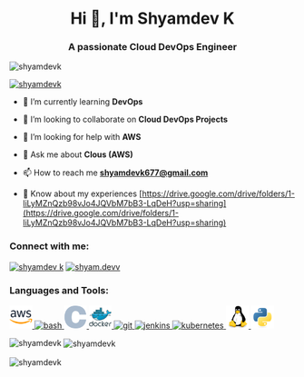 <h1 align="center">Hi 👋, I'm Shyamdev K</h1>
<h3 align="center">A passionate Cloud DevOps Engineer</h3>

<p align="left"> <img src="https://komarev.com/ghpvc/?username=shyamdevk&label=Profile%20views&color=0e75b6&style=flat" alt="shyamdevk" /> </p>

<p align="left"> <a href="https://github.com/ryo-ma/github-profile-trophy"><img src="https://github-profile-trophy.vercel.app/?username=shyamdevk" alt="shyamdevk" /></a> </p>

- 🌱 I’m currently learning **DevOps**

- 👯 I’m looking to collaborate on **Cloud DevOps Projects**

- 🤝 I’m looking for help with **AWS**

- 💬 Ask me about **Clous (AWS)**

- 📫 How to reach me **shyamdevk677@gmail.com**

- 📄 Know about my experiences [https://drive.google.com/drive/folders/1-liLyMZnQzb98vJo4JQVbM7bB3-LqDeH?usp=sharing](https://drive.google.com/drive/folders/1-liLyMZnQzb98vJo4JQVbM7bB3-LqDeH?usp=sharing)

<h3 align="left">Connect with me:</h3>
<p align="left">
<a href="https://linkedin.com/in/shyamdev k" target="blank"><img align="center" src="https://raw.githubusercontent.com/rahuldkjain/github-profile-readme-generator/master/src/images/icons/Social/linked-in-alt.svg" alt="shyamdev k" height="30" width="40" /></a>
<a href="https://instagram.com/shyam.devv" target="blank"><img align="center" src="https://raw.githubusercontent.com/rahuldkjain/github-profile-readme-generator/master/src/images/icons/Social/instagram.svg" alt="shyam.devv" height="30" width="40" /></a>
</p>

<h3 align="left">Languages and Tools:</h3>
<p align="left"> <a href="https://aws.amazon.com" target="_blank" rel="noreferrer"> <img src="https://raw.githubusercontent.com/devicons/devicon/master/icons/amazonwebservices/amazonwebservices-original-wordmark.svg" alt="aws" width="40" height="40"/> </a> <a href="https://www.gnu.org/software/bash/" target="_blank" rel="noreferrer"> <img src="https://www.vectorlogo.zone/logos/gnu_bash/gnu_bash-icon.svg" alt="bash" width="40" height="40"/> </a> <a href="https://www.cprogramming.com/" target="_blank" rel="noreferrer"> <img src="https://raw.githubusercontent.com/devicons/devicon/master/icons/c/c-original.svg" alt="c" width="40" height="40"/> </a> <a href="https://www.docker.com/" target="_blank" rel="noreferrer"> <img src="https://raw.githubusercontent.com/devicons/devicon/master/icons/docker/docker-original-wordmark.svg" alt="docker" width="40" height="40"/> </a> <a href="https://git-scm.com/" target="_blank" rel="noreferrer"> <img src="https://www.vectorlogo.zone/logos/git-scm/git-scm-icon.svg" alt="git" width="40" height="40"/> </a> <a href="https://www.jenkins.io" target="_blank" rel="noreferrer"> <img src="https://www.vectorlogo.zone/logos/jenkins/jenkins-icon.svg" alt="jenkins" width="40" height="40"/> </a> <a href="https://kubernetes.io" target="_blank" rel="noreferrer"> <img src="https://www.vectorlogo.zone/logos/kubernetes/kubernetes-icon.svg" alt="kubernetes" width="40" height="40"/> </a> <a href="https://www.linux.org/" target="_blank" rel="noreferrer"> <img src="https://raw.githubusercontent.com/devicons/devicon/master/icons/linux/linux-original.svg" alt="linux" width="40" height="40"/> </a> <a href="https://www.python.org" target="_blank" rel="noreferrer"> <img src="https://raw.githubusercontent.com/devicons/devicon/master/icons/python/python-original.svg" alt="python" width="40" height="40"/> </a> </p>

<p><img align="left" src="https://github-readme-stats.vercel.app/api/top-langs?username=shyamdevk&show_icons=true&locale=en&layout=compact" alt="shyamdevk" /></p>

<p>&nbsp;<img align="center" src="https://github-readme-stats.vercel.app/api?username=shyamdevk&show_icons=true&locale=en" alt="shyamdevk" /></p>

<p><img align="center" src="https://github-readme-streak-stats.herokuapp.com/?user=shyamdevk&" alt="shyamdevk" /></p>
